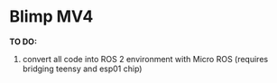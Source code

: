 # Blimp MV4

**TO DO:**
1. convert all code into ROS 2 environment with Micro ROS (requires bridging teensy and esp01 chip)
